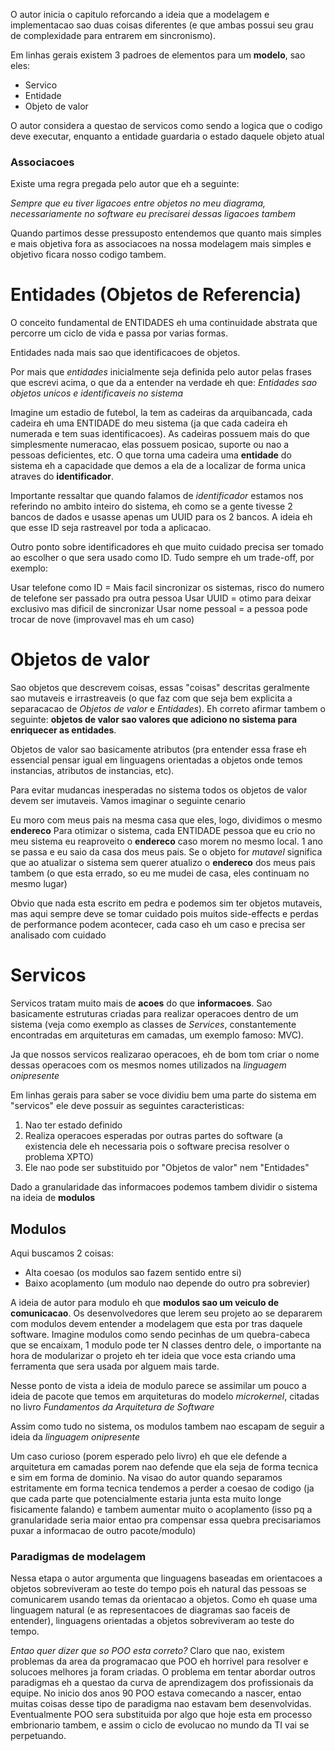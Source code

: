 O autor inicia o capitulo reforcando a ideia que a modelagem e implementacao sao duas coisas diferentes (e que ambas possui seu grau de complexidade para entrarem em sincronismo).

Em linhas gerais existem 3 padroes de elementos para um **modelo**, sao eles:

- Servico
- Entidade
- Objeto de valor

O autor considera a questao de servicos como sendo a logica que o codigo deve executar, enquanto a entidade guardaria o estado daquele objeto atual

### Associacoes
Existe uma regra pregada pelo autor que eh a seguinte:

_Sempre que eu tiver ligacoes entre objetos no meu diagrama, necessariamente no software eu precisarei dessas ligacoes tambem_

Quando partimos desse pressuposto entendemos que quanto mais simples e mais objetiva fora as associacoes na nossa modelagem mais simples e objetivo ficara nosso codigo tambem.

# Entidades (Objetos de Referencia)
O conceito fundamental de ENTIDADES eh uma continuidade abstrata que percorre um ciclo de vida e passa por varias formas.

Entidades nada mais sao que identificacoes de objetos.

Por mais que _entidades_ inicialmente seja definida pelo autor pelas frases que escrevi acima, o que da a entender na verdade eh que: _Entidades sao objetos unicos e identificaveis no sistema_

Imagine um estadio de futebol, la tem as cadeiras da arquibancada, cada cadeira eh uma ENTIDADE do meu sistema (ja que cada cadeira eh numerada e tem suas identificacoes). As cadeiras possuem mais do que simplesmente numeracao, elas possuem posicao, suporte ou nao a pessoas deficientes, etc. O que torna uma cadeira uma **entidade** do sistema eh a capacidade que demos a ela de a localizar de forma unica atraves do **identificador**.

Importante ressaltar que quando falamos de _identificador_ estamos nos referindo no ambito inteiro do sistema, eh como se a gente tivesse 2 bancos de dados e usasse apenas um UUID para os 2 bancos. A ideia eh que esse ID seja rastreavel por toda a aplicacao.

Outro ponto sobre identificadores eh que muito cuidado precisa ser tomado ao escolher o que sera usado como ID. Tudo sempre eh um trade-off, por exemplo:

Usar telefone como ID = Mais facil sincronizar os sistemas, risco do numero de telefone ser passado pra outra pessoa
Usar UUID = otimo para deixar exclusivo mas dificil de sincronizar
Usar nome pessoal = a pessoa pode trocar de nove (improvavel mas eh um caso)

# Objetos de valor
Sao objetos que descrevem coisas, essas "coisas" descritas geralmente sao mutaveis e irrastreaveis (o que faz com que seja bem explicita a separacacao de _Objetos de valor_ e _Entidades_). Eh correto afirmar tambem o seguinte: **objetos de valor sao valores que adiciono no sistema para enriquecer as entidades**.

Objetos de valor sao basicamente atributos (pra entender essa frase eh essencial pensar igual em linguagens orientadas a objetos onde temos instancias, atributos de instancias, etc).

Para evitar mudancas inesperadas no sistema todos os objetos de valor devem ser imutaveis. Vamos imaginar o seguinte cenario

Eu moro com meus pais na mesma casa que eles, logo, dividimos o mesmo **endereco**
Para otimizar o sistema, cada ENTIDADE pessoa que eu crio no meu sistema eu reaproveito o **endereco** caso morem no mesmo local.
1 ano se passa e eu saio da casa dos meus pais.
Se o objeto for _mutavel_ significa que ao atualizar o sistema sem querer atualizo o **endereco** dos meus pais tambem (o que esta errado, so eu me mudei de casa, eles continuam no mesmo lugar)

Obvio que nada esta escrito em pedra e podemos sim ter objetos mutaveis, mas aqui sempre deve se tomar cuidado pois muitos side-effects e perdas de performance podem acontecer, cada caso eh um caso e precisa ser analisado com cuidado

# Servicos
Servicos tratam muito mais de **acoes** do que **informacoes**. Sao basicamente estruturas criadas para realizar operacoes dentro de um sistema (veja como exemplo as classes de _Services_, constantemente encontradas em arquiteturas em camadas, um exemplo famoso: MVC).

Ja que nossos servicos realizarao operacoes, eh de bom tom criar o nome dessas operacoes com os mesmos nomes utilizados na _linguagem onipresente_

Em linhas gerais para saber se voce dividiu bem uma parte do sistema em "servicos" ele deve possuir as seguintes caracteristicas:

1. Nao ter estado definido
2. Realiza operacoes esperadas por outras partes do software (a existencia dele eh necessaria pois o software precisa resolver o problema XPTO)
3. Ele nao pode ser substituido por "Objetos de valor" nem "Entidades"

Dado a granularidade das informacoes podemos tambem dividir o sistema na ideia de **modulos**

## Modulos
Aqui buscamos 2 coisas:
- Alta coesao (os modulos sao fazem sentido entre si)
- Baixo acoplamento (um modulo nao depende do outro pra sobrevier)

A ideia de autor para modulo eh que **modulos sao um veiculo de comunicacao**. Os desenvolvedores que lerem seu projeto ao se depararem com modulos devem entender a modelagem que esta por tras daquele software. Imagine modulos como sendo pecinhas de um quebra-cabeca que se encaixam, 1 modulo pode ter N classes dentro dele, o importante na hora de modularizar o projeto eh ter ideia que voce esta criando uma ferramenta que sera usada por alguem mais tarde.

Nesse ponto de vista a ideia de modulo parece se assimilar um pouco a ideia de pacote que temos em arquiteturas do modelo _microkernel_, citadas no livro _Fundamentos da Arquitetura de Software_

Assim como tudo no sistema, os modulos tambem nao escapam de seguir a ideia da _linguagem onipresente_

Um caso curioso (porem esperado pelo livro) eh que ele defende a arquitetura em camadas porem nao defende que ela seja de forma tecnica e sim em forma de dominio. Na visao do autor quando separamos estritamente em forma tecnica tendemos a perder a coesao de codigo (ja que cada parte que potencialmente estaria junta esta muito longe fisicamente falando) e tambem aumentar muito o acoplamento (isso pq a granularidade seria maior entao pra compensar essa quebra precisariamos puxar a informacao de outro pacote/modulo)

### Paradigmas de modelagem
Nessa etapa o autor argumenta que linguagens baseadas em orientacoes a objetos sobreviveram ao teste do tempo pois eh natural das pessoas se comunicarem usando temas da orientacao a objetos. Como eh quase uma linguagem natural (e as representacoes de diagramas sao faceis de entender), linguagens orientadas a objetos sobreviveram ao teste do tempo.

_Entao quer dizer que so POO esta correto?_
Claro que nao, existem problemas da area da programacao que POO eh horrivel para resolver e solucoes melhores ja foram criadas.
O problema em tentar abordar outros paradigmas eh a questao da curva de aprendizagem dos profissionais da equipe. No inicio dos anos 90 POO estava comecando a nascer, entao muitas coisas desse tipo de paradigma nao estavam bem desenvolvidas. Eventualmente POO sera substituida por algo que hoje esta em processo embrionario tambem, e assim o ciclo de evolucao no mundo da TI vai se perpetuando.